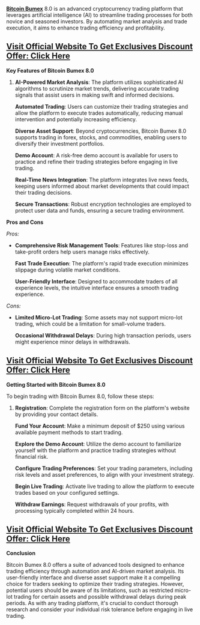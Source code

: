 <p data-start="0" data-end="326"><a href="https://mydealsjunction.info/order-btcbumex"><strong>Bitcoin Bumex</strong></a> 8.0 is an advanced cryptocurrency trading platform that leverages artificial intelligence (AI) to streamline trading processes for both novice and seasoned investors. By automating market analysis and trade execution, it aims to enhance trading efficiency and profitability.</p>

<h2 class="relative inline-flex items-center"><a href="https://mydealsjunction.info/order-btcbumex"><strong>Visit Official Website To Get Exclusives Discount Offer: Click Here</strong></a></h2>
<p data-start="328" data-end="365"><strong data-start="328" data-end="365">Key Features of Bitcoin Bumex 8.0</strong></p>

<ol data-start="367" data-end="1645">
 	<li data-start="367" data-end="612">
<p data-start="370" data-end="612"><strong data-start="370" data-end="400">AI-Powered Market Analysis</strong>: The platform utilizes sophisticated AI algorithms to scrutinize market trends, delivering accurate trading signals that assist users in making swift and informed decisions.</p>
<p data-start="617" data-end="846"><strong data-start="617" data-end="638">Automated Trading</strong>: Users can customize their trading strategies and allow the platform to execute trades automatically, reducing manual intervention and potentially increasing efficiency.</p>
<p data-start="851" data-end="1067"><strong data-start="851" data-end="876">Diverse Asset Support</strong>: Beyond cryptocurrencies, Bitcoin Bumex 8.0 supports trading in forex, stocks, and commodities, enabling users to diversify their investment portfolios.</p>
<p data-start="1072" data-end="1256"><strong data-start="1072" data-end="1088">Demo Account</strong>: A risk-free demo account is available for users to practice and refine their trading strategies before engaging in live trading.</p>
<p data-start="1261" data-end="1463"><strong data-start="1261" data-end="1291">Real-Time News Integration</strong>: The platform integrates live news feeds, keeping users informed about market developments that could impact their trading decisions.</p>
<p data-start="1468" data-end="1645"><strong data-start="1468" data-end="1491">Secure Transactions</strong>: Robust encryption technologies are employed to protect user data and funds, ensuring a secure trading environment.</p>
</li>
</ol>
<p data-start="1647" data-end="1664"><strong data-start="1647" data-end="1664">Pros and Cons</strong></p>
<p data-start="1666" data-end="1673"><em data-start="1666" data-end="1673">Pros:</em></p>

<ul data-start="1675" data-end="2186">
 	<li data-start="1675" data-end="1839">
<p data-start="1677" data-end="1839"><strong data-start="1677" data-end="1716">Comprehensive Risk Management Tools</strong>: Features like stop-loss and take-profit orders help users manage risks effectively.</p>
<p data-start="1843" data-end="1997"><strong data-start="1843" data-end="1867">Fast Trade Execution</strong>: The platform's rapid trade execution minimizes slippage during volatile market conditions.</p>
<p data-start="2001" data-end="2186"><strong data-start="2001" data-end="2028">User-Friendly Interface</strong>: Designed to accommodate traders of all experience levels, the intuitive interface ensures a smooth trading experience.</p>
</li>
</ul>
<p data-start="2188" data-end="2195"><em data-start="2188" data-end="2195">Cons:</em></p>

<ul data-start="2197" data-end="2532">
 	<li data-start="2197" data-end="2370">
<p data-start="2199" data-end="2370"><strong data-start="2199" data-end="2228">Limited Micro-Lot Trading</strong>: Some assets may not support micro-lot trading, which could be a limitation for small-volume traders.</p>
<p data-start="2374" data-end="2532"><strong data-start="2374" data-end="2406">Occasional Withdrawal Delays</strong>: During high transaction periods, users might experience minor delays in withdrawals.</p>
</li>
</ul>
<h2 class="relative inline-flex items-center"><a href="https://mydealsjunction.info/order-btcbumex"><strong>Visit Official Website To Get Exclusives Discount Offer: Click Here</strong></a></h2>
<p data-start="2534" data-end="2576"><strong data-start="2534" data-end="2576">Getting Started with Bitcoin Bumex 8.0</strong></p>
<p data-start="2578" data-end="2638">To begin trading with Bitcoin Bumex 8.0, follow these steps:</p>

<ol data-start="2640" data-end="3660">
 	<li data-start="2640" data-end="2792">
<p data-start="2643" data-end="2792"><strong data-start="2643" data-end="2659">Registration</strong>: Complete the registration form on the platform's website by providing your contact details.</p>
<p data-start="2797" data-end="2948"><strong data-start="2797" data-end="2818">Fund Your Account</strong>: Make a minimum deposit of $250 using various available payment methods to start trading.</p>
<p data-start="2953" data-end="3145"><strong data-start="2953" data-end="2981">Explore the Demo Account</strong>: Utilize the demo account to familiarize yourself with the platform and practice trading strategies without financial risk.</p>
<p data-start="3150" data-end="3338"><strong data-start="3150" data-end="3183">Configure Trading Preferences</strong>: Set your trading parameters, including risk levels and asset preferences, to align with your investment strategy.</p>
<p data-start="3343" data-end="3503"><strong data-start="3343" data-end="3365">Begin Live Trading</strong>: Activate live trading to allow the platform to execute trades based on your configured settings.</p>
<p data-start="3508" data-end="3660"><strong data-start="3508" data-end="3529">Withdraw Earnings</strong>: Request withdrawals of your profits, with processing typically completed within 24 hours.</p>
</li>
</ol>
<h2 class="relative inline-flex items-center"><a href="https://mydealsjunction.info/order-btcbumex"><strong>Visit Official Website To Get Exclusives Discount Offer: Click Here</strong></a></h2>
<p data-start="3662" data-end="3676"><strong data-start="3662" data-end="3676">Conclusion</strong></p>
<p data-start="3678" data-end="4315">Bitcoin Bumex 8.0 offers a suite of advanced tools designed to enhance trading efficiency through automation and AI-driven market analysis. Its user-friendly interface and diverse asset support make it a compelling choice for traders seeking to optimize their trading strategies. However, potential users should be aware of its limitations, such as restricted micro-lot trading for certain assets and possible withdrawal delays during peak periods. As with any trading platform, it's crucial to conduct thorough research and consider your individual risk tolerance before engaging in live trading.</p>
